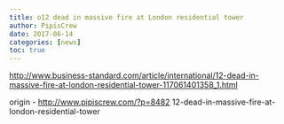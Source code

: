 ```yaml
---
title: o12 dead in massive fire at London residential tower
author: PipisCrew
date: 2017-06-14
categories: [news]
toc: true
---
```


http://www.business-standard.com/article/international/12-dead-in-massive-fire-at-london-residential-tower-117061401358_1.html

origin - http://www.pipiscrew.com/?p=8482 12-dead-in-massive-fire-at-london-residential-tower